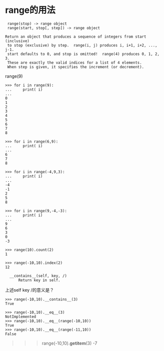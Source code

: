 # range的用法
```
 range(stop) -> range object
 range(start, stop[, step]) -> range object
```
```
Return an object that produces a sequence of integers from start (inclusive)
 to stop (exclusive) by step.  range(i, j) produces i, i+1, i+2, ..., j-1.
 start defaults to 0, and stop is omitted!  range(4) produces 0, 1, 2, 3.
 These are exactly the valid indices for a list of 4 elements.
 When step is given, it specifies the increment (or decrement).
```




range(9)


```
>>> for i in range(9):
...     print( i)
... 
0
1
2
3
4
5
6
7
8
```

```
>>> for i in range(6,9):
...     print( i)
... 
6
7
8
```

```
>>> for i in range(-4,9,3):
...     print( i)
... 
-4
-1
2
5
8
```

```
>>> for i in range(9,-4,-3):
...     print( i)
... 
9
6
3
0
-3
```


```
>>> range(10).count(2)
1
```

```
>>> range(-10,10).index(2)
12
```
```
  __contains__(self, key, /)
      Return key in self.
```

上述self key /的意义是？



```
>>> range(-10,10).__contains__(3)
True
```

```
>>> range(-10,10).__eq__(3)
NotImplemented
>>> range(-10,10).__eq__(range(-10,10))
True
>>> range(-10,10).__eq__(range(-11,10))
False
```


>>> range(-10,10).__getitem__(3)
-7
















